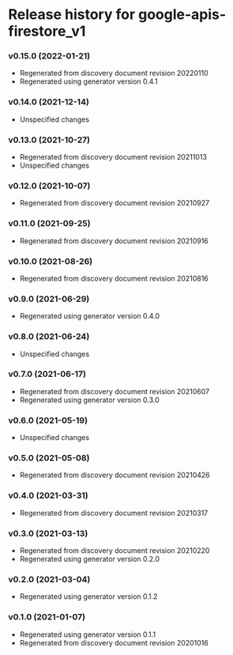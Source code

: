 # Release history for google-apis-firestore_v1

### v0.15.0 (2022-01-21)

* Regenerated from discovery document revision 20220110
* Regenerated using generator version 0.4.1

### v0.14.0 (2021-12-14)

* Unspecified changes

### v0.13.0 (2021-10-27)

* Regenerated from discovery document revision 20211013
* Unspecified changes

### v0.12.0 (2021-10-07)

* Regenerated from discovery document revision 20210927

### v0.11.0 (2021-09-25)

* Regenerated from discovery document revision 20210916

### v0.10.0 (2021-08-26)

* Regenerated from discovery document revision 20210816

### v0.9.0 (2021-06-29)

* Regenerated using generator version 0.4.0

### v0.8.0 (2021-06-24)

* Unspecified changes

### v0.7.0 (2021-06-17)

* Regenerated from discovery document revision 20210607
* Regenerated using generator version 0.3.0

### v0.6.0 (2021-05-19)

* Unspecified changes

### v0.5.0 (2021-05-08)

* Regenerated from discovery document revision 20210426

### v0.4.0 (2021-03-31)

* Regenerated from discovery document revision 20210317

### v0.3.0 (2021-03-13)

* Regenerated from discovery document revision 20210220
* Regenerated using generator version 0.2.0

### v0.2.0 (2021-03-04)

* Regenerated using generator version 0.1.2

### v0.1.0 (2021-01-07)

* Regenerated using generator version 0.1.1
* Regenerated from discovery document revision 20201016

